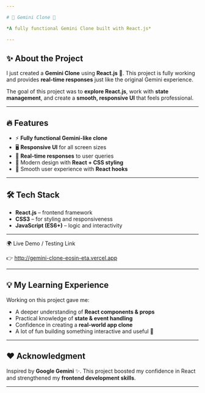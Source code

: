 ```yaml
---

# 🌌 Gemini Clone 🚀

*A fully functional Gemini Clone built with React.js*

---
```


## ✨ About the Project

I just created a **Gemini Clone** using **React.js** 🎉.
This project is fully working and provides **real-time responses** just like the original Gemini experience.

The goal of this project was to **explore React.js**, work with **state management**, and create a **smooth, responsive UI** that feels professional.

---

## 🔥 Features

* ⚡ **Fully functional Gemini-like clone**
* 🖥️ **Responsive UI** for all screen sizes
* 🔄 **Real-time responses** to user queries
* 🎨 Modern design with **React + CSS styling**
* 🚀 Smooth user experience with **React hooks**

---

## 🛠️ Tech Stack

* **React.js** – frontend framework
* **CSS3** – for styling and responsiveness
* **JavaScript (ES6+)** – logic and interactivity

---
🌍 Live Demo / Testing Link

👉 http://gemini-clone-eosin-eta.vercel.app

---

## 💡 My Learning Experience

Working on this project gave me:

* A deeper understanding of **React components & props**
* Practical knowledge of **state & event handling**
* Confidence in creating a **real-world app clone**
* A lot of fun building something interactive and useful 🎉

---

## ❤️ Acknowledgment

Inspired by **Google Gemini** ✨.
This project boosted my confidence in React and strengthened my **frontend development skills**.

---


